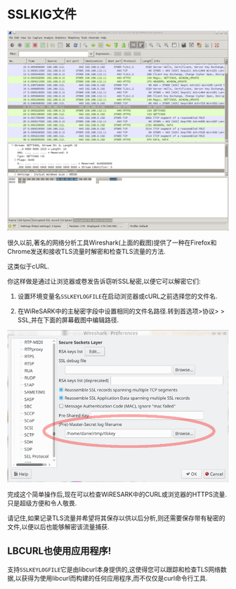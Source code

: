 
# SSLKIG文件

![view network traffic with wireshark](wireshark-screenshot.png)

很久以前,著名的网络分析工具Wireshark(上面的截图)提供了一种在Firefox和Chrome发送和接收TLS流量时解密和检查TLS流量的方法.

这类似于cURL.

你这样做是通过让浏览器或卷发告诉窃听SSL秘密,以便它可以解密它们:

1.  设置环境变量名`SSLKEYLOGFILE`在启动浏览器或cURL之前选择您的文件名.

2.  在WiReSARK中的主秘密字段中设置相同的文件名路径.转到首选项>协议> > SSL,并在下面的屏幕截图中编辑路径.

![set the ssl key file name](wireshark-ssl-master-secret.png)

完成这个简单操作后,现在可以检查WiRESARK中的CURL或浏览器的HTTPS流量.只是超级方便和令人敬畏.

请记住,如果记录TLS流量并希望将其保存以供以后分析,则还需要保存带有秘密的文件,以便以后也能够解密该流量捕获.

## LBCURL也使用应用程序!

支持`SSLKEYLOGFILE`它是由libcurl本身提供的,这使得您可以跟踪和检查TLS网络数据,以获得为使用libcurl而构建的任何应用程序,而不仅仅是curl命令行工具.
